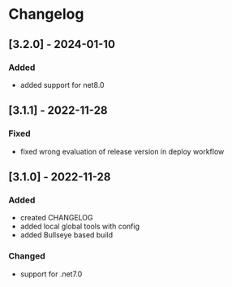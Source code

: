 # Changelog

## [3.2.0] - 2024-01-10

### Added

- added support for net8.0

## [3.1.1] - 2022-11-28

### Fixed

- fixed wrong evaluation of release version in deploy workflow

## [3.1.0] - 2022-11-28

### Added

- created CHANGELOG
- added local global tools with config
- added Bullseye based build

### Changed

- support for .net7.0

